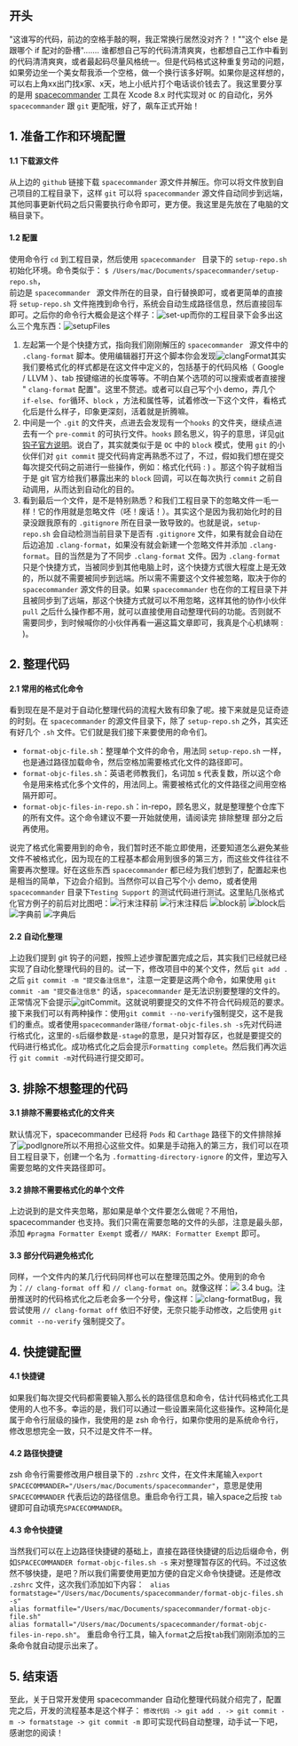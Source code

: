 ## 开头
"这谁写的代码，前边的空格手敲的啊，我正常换行居然没对齐？！""这个 else 是跟哪个 if 配对的卧槽".......
谁都想自己写的代码清清爽爽，也都想自己工作中看到的代码清清爽爽，或者最起码尽量风格统一。但是代码格式这种重复劳动的问题，如果旁边坐一个美女帮我添一个空格，做一个换行该多好啊。如果你是这样想的，可以右上角xx出门找x家、x天，地上小纸片打个电话谈价钱去了。我这里要分享的是用 [spacecommander](https://github.com/square/spacecommander) 工具在 Xcode 8.x 时代实现对 `OC` 的自动化，另外 `spacecommander` 跟 `git` 更配哦，好了，飙车正式开始！
## 1. 准备工作和环境配置
#### 1.1 下载源文件
从上边的 `github` 链接下载 `spacecommander` 源文件并解压。你可以将文件放到自己项目的工程目录下，这样 `git` 可以将 `spacecommander` 源文件自动同步到远端，其他同事更新代码之后只需要执行命令即可，更方便。我这里是先放在了电脑的文稿目录下。   
#### 1.2 配置
使用命令行 `cd` 到工程目录，然后使用 `spacecommander ` 目录下的 `setup-repo.sh` 初始化环境。命令类似于：  `$ /Users/mac/Documents/spacecommander/setup-repo.sh`，   
前边是 `spacecommander ` 源文件所在的目录，自行替换即可，或者更简单的直接将 `setup-repo.sh` 文件拖拽到命令行，系统会自动生成路径信息，然后直接回车即可。之后你的命令行大概会是这个样子：![set-up](images/spacecommander/spacecommander-setup.png)而你的工程目录下会多出这么三个鬼东西：![setupFiles](images/spacecommander/spacecommander-setupFile.png)
   
1. 左起第一个是个快捷方式，指向我们刚刚解压的 `spacecommander ` 源文件中的 `.clang-format` 脚本。使用编辑器打开这个脚本你会发现![clangFormat](images/spacecommander/spacecommander-clangFormat.png)其实我们要格式化的样式都是在这文件中定义的，包括基于的代码风格（ Google / LLVM ）、tab 按键缩进的长度等等。不明白某个选项的可以搜索或者直接搜 " `clang-format` 配置"。这里不赘述。或者可以自己写个小 demo，弄几个 `if-else`、`for`循环、`block` ，方法和属性等，试着修改一下这个文件，看格式化后是什么样子，印象更深刻，活着就是折腾嘛。   
2. 中间是一个 `.git` 的文件夹，点进去会发现有一个`hooks` 的文件夹，继续点进去有一个 `pre-commit` 的可执行文件。`hooks` 顾名思义，钩子的意思，详见[git 钩子官方说明](https://git-scm.com/book/zh/v2/%E8%87%AA%E5%AE%9A%E4%B9%89-Git-Git-%E9%92%A9%E5%AD%90)。说白了，其实就类似于是 `OC` 中的 `block` 模式，使用 `git` 的小伙伴们对 `git commit` 提交代码肯定再熟悉不过了，不过，假如我们想在提交每次提交代码之前进行一些操作，例如：格式化代码 : ) 。那这个钩子就相当于是 git 官方给我们暴露出来的 `block` 回调，可以在每次执行 `commit` 之前自动调用，从而达到自动化的目的。   
3. 看到最后一个文件，是不是特别熟悉？和我们工程目录下的忽略文件一毛一样！它的作用就是忽略文件（呸！废话！）。其实这个是因为我初始化时的目录没跟我原有的 `.gitignore` 所在目录一致导致的。也就是说，`setup-repo.sh` 会自动检测当前目录下是否有 `.gitignore` 文件，如果有就会自动在后边追加 `.clang-format`，如果没有就会新建一个忽略文件并添加 `.clang-format`。目的当然是为了不同步 `.clang-format` 文件。因为 `.clang-format` 只是个快捷方式，当被同步到其他电脑上时，这个快捷方式很大程度上是无效的，所以就不需要被同步到远端。所以需不需要这个文件被忽略，取决于你的 `spacecommander` 源文件的目录。如果 `spacecommander` 也在你的工程目录下并且被同步到了远端，那这个快捷方式就可以不用忽略，这样其他的协作小伙伴 `pull` 之后什么操作都不用，就可以直接使用自动整理代码的功能。否则就不需要同步，到时候喊你的小伙伴再看一遍这篇文章即可，我真是个心机婊啊 : )。    
## 2. 整理代码
#### 2.1 常用的格式化命令
看到现在是不是对于自动化整理代码的流程大致有印象了呢。接下来就是见证奇迹的时刻。在 `spacecommander` 的源文件目录下，除了 `setup-repo.sh` 之外，其实还有好几个 `.sh` 文件。它们就是我们接下来要使用的命令们。 

* `format-objc-file.sh`：整理单个文件的命令，用法同 `setup-repo.sh` 一样，也是通过路径加载命令，然后空格加需要格式化文件的路径即可。
* `format-objc-files.sh`：英语老师教我们，名词加 s 代表复数，所以这个命令是用来格式化多个文件的，用法同上。需要被格式化的文件路径之间用空格隔开即可。
* `format-objc-files-in-repo.sh`：in-repo，顾名思义，就是整理整个仓库下的所有文件。这个命令建议不要一开始就使用，请阅读完 排除整理 部分之后再使用。

说完了格式化需要用到的命令，我们暂时还不能立即使用，还要知道怎么避免某些文件不被格式化，因为现在的工程基本都会用到很多的第三方，而这些文件往往不需要再次整理。好在这些东西 `spacecommander` 都已经为我们想到了，配置起来也是相当的简单，下边会介绍到。当然你可以自己写个小 demo，或者使用`spacecommander` 目录下`Testing Support` 的测试代码进行测试。这里贴几张格式化官方例子的前后对比图吧：![行末注释前](images/spacecommander/inlineBefore.png) ![行末注释后](images/spacecommander/inlineAfter.png) ![block前](images/spacecommander/blockBefore.png)  ![block后](images/spacecommander/blockAfter.png)  ![字典前](images/spacecommander/dictionaryBefore.png)  ![字典后](images/spacecommander/dictionaryAfter.png)
#### 2.2 自动化整理
上边我们提到 git 钩子的问题，按照上述步骤配置完成之后，其实我们已经就已经实现了自动化整理代码的目的。试一下，修改项目中的某个文件，然后 `git add .` 之后 `git commit -m "提交备注信息"`，注意一定要是这两个命令，如果使用 `git commit -am "提交备注信息"` 的话，`spacecommander` 是无法识别要整理的文件的。正常情况下会提示![gitCommit](images/spacecommander/gitCommit.png)。这就说明要提交的文件不符合代码规范的要求。接下来我们可以有两种操作：使用`git commit --no-verify`强制提交，这不是我们的重点。或者使用`spacecommander路径/format-objc-files.sh -s`先对代码进行格式化，这里的`-s`后缀参数是`-stage`的意思，是只对暂存区，也就是要提交的代码进行格式化。成功格式化之后会提示`Formatting complete`。然后我们再次运行 `git commit -m`对代码进行提交即可。
## 3. 排除不想整理的代码
#### 3.1 排除不需要格式化的文件夹
默认情况下，spacecommander 已经将 `Pods` 和 `Carthage` 路径下的文件排除掉了![podIgnore](images/spacecommander/podIgnore.png)所以不用担心这些文件。如果是手动拖入的第三方，我们可以在项目工程目录下，创建一个名为 `.formatting-directory-ignore` 的文件，里边写入需要忽略的文件夹路径即可。  
#### 3.2 排除不需要格式化的单个文件
上边说到的是文件夹忽略，那如果是单个文件要怎么做呢？不用怕，spacecommander 也支持。我们只需在需要忽略的文件的头部，注意是最头部，添加 `#pragma Formatter Exempt` 或者`// MARK: Formatter Exempt` 即可。
#### 3.3 部分代码避免格式化
同样，一个文件内的某几行代码同样也可以在整理范围之外。使用到的命令为：`// clang-format off` 和 `// clang-format on`。就像这样：![](images/spacecommander/clangFormatOffOn.png)
3.4 bug。注册推送时的代码格式化之后老会多一个分号，像这样：![clang-formatBug](images/spacecommander/clang-formatInfile.png)，我尝试使用 `// clang-format off` 依旧不好使，无奈只能手动修改，之后使用 `git commit --no-verify` 强制提交了。   
## 4. 快捷键配置
#### 4.1 快捷键
如果我们每次提交代码都需要输入那么长的路径信息和命令，估计代码格式化工具使用的人也不多。幸运的是，我们可以通过一些设置来简化这些操作。这种简化是属于命令行层级的操作，我使用的是 zsh 命令行，如果你使用的是系统命令行，修改思想完全一致，只不过是文件不一样。   
#### 4.2 路径快捷键
zsh 命令行需要修改用户根目录下的 `.zshrc` 文件，在文件末尾输入`export SPACECOMMANDER="/Users/mac/Documents/spacecommander"`，意思是使用`SPACECOMMANDER` 代表后边的路径信息。重启命令行工具，输入space之后按 `tab` 键即可自动填充`SPACECOMMANDER`。   
#### 4.3 命令快捷键
当然我们可以在上边路径快捷键的基础上，直接在路径快捷键的后边后缀命令，例如`SPACECOMMANDER format-objc-files.sh -s` 来对整理暂存区的代码。不过这依然不够快捷，是吧？所以我们需要使用更加方便的自定义命令快捷键。还是修改 `.zshrc` 文件，这次我们添加如下内容：
` alias formatstage="/Users/mac/Documents/spacecommander/format-objc-files.sh -s"`      
`alias formatfile="/Users/mac/Documents/spacecommander/format-objc-file.sh"`       
`alias formatall="/Users/mac/Documents/spacecommander/format-objc-files-in-repo.sh"`。
重启命令行工具，输入`format`之后按`tab`我们刚刚添加的三条命令就自动提示出来了。
## 5. 结束语 
至此，关于日常开发使用 spacecommander 自动化整理代码就介绍完了，配置完之后，开发的流程基本是这个样子：
`修改代码 -> git add . -> git commit -m -> formatstage -> git commit -m`
即可实现代码自动整理，动手试一下吧，感谢您的阅读！

